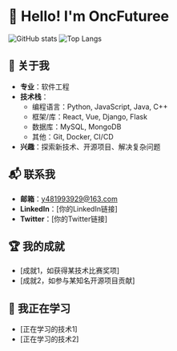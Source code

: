 # 👋 Hello! I'm OncFuturee
![GitHub stats](https://github-readme-stats.vercel.app/api?username=OncFuturee&show_icons=true&theme=radical)
![Top Langs](https://github-readme-stats.vercel.app/api/top-langs/?username=OncFuturee&layout=compact&theme=radical)

## 🌟 关于我
- **专业**：软件工程
- **技术栈**：
  - 编程语言：Python, JavaScript, Java, C++
  - 框架/库：React, Vue, Django, Flask
  - 数据库：MySQL, MongoDB
  - 其他：Git, Docker, CI/CD
- **兴趣**：探索新技术、开源项目、解决复杂问题

## 📬 联系我
- **邮箱**：y481993929@163.com
- **LinkedIn**：[你的LinkedIn链接]
- **Twitter**：[你的Twitter链接]

## 🏆 我的成就
- [成就1，如获得某技术比赛奖项]
- [成就2，如参与某知名开源项目贡献]

## 🌱 我正在学习
- [正在学习的技术1]
- [正在学习的技术2]
